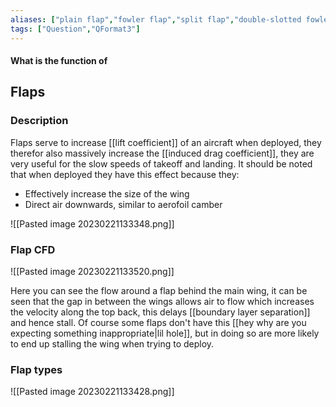 ```yaml
---
aliases: ["plain flap","fowler flap","split flap","double-slotted fowler flap","slotted flap"]
tags: ["Question","QFormat3"]
---
```


#### What is the function of
## Flaps
### Description
Flaps serve to increase [[lift coefficient]] of an aircraft when deployed, they therefor also massively increase the [[induced drag coefficient]], they are very useful for the slow speeds of takeoff and landing. It should be noted that when deployed they have this effect because they:
- Effectively increase the size of the wing
- Direct air downwards, similar to aerofoil camber

![[Pasted image 20230221133348.png]]

### Flap CFD

![[Pasted image 20230221133520.png]]

Here you can see the flow around a flap behind the main wing, it can be seen that the gap in between the wings allows air to flow which increases the velocity along the top back, this delays [[boundary layer separation]] and hence stall. Of course some flaps don't have this [[hey why are you expecting something inappropriate|lil hole]], but in doing so are more likely to end up stalling the wing when trying to deploy.

### Flap types

![[Pasted image 20230221133428.png]]


